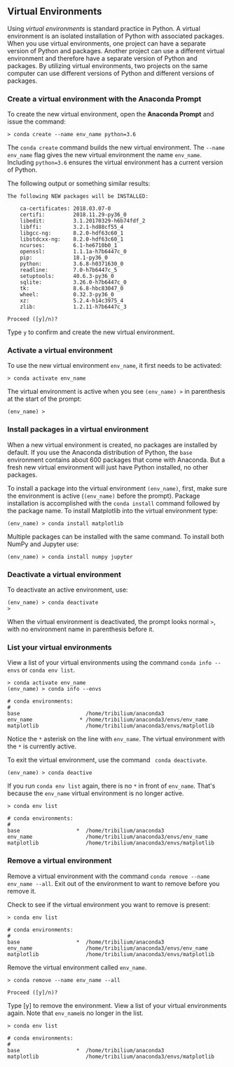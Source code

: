 
## Virtual Environments
Using _virtual environments_ is standard practice in Python. A virtual environment is an isolated installation of Python with associated packages. When you use virtual environments, one project can have a separate version of Python and packages. Another project can use a different virtual environment and therefore have a separate version of Python and packages. By utilizing virtual environments, two projects on the same computer can use different versions of Python and different versions of packages.
### Create a virtual environment with the Anaconda Prompt

To create the new virtual environment, open the **Anaconda Prompt** and issue the command:

```text
> conda create --name env_name python=3.6
```

The ```conda create``` command builds the new virtual environment. The ```--name env_name``` flag gives the new virtual environment the name ```env_name```.  Including ```python=3.6``` ensures the virtual environment has a current version of Python. 

The following output or something similar results:

```text
The following NEW packages will be INSTALLED:

    ca-certificates: 2018.03.07-0           
    certifi:         2018.11.29-py36_0      
    libedit:         3.1.20170329-h6b74fdf_2
    libffi:          3.2.1-hd88cf55_4       
    libgcc-ng:       8.2.0-hdf63c60_1       
    libstdcxx-ng:    8.2.0-hdf63c60_1       
    ncurses:         6.1-he6710b0_1         
    openssl:         1.1.1a-h7b6447c_0      
    pip:             18.1-py36_0            
    python:          3.6.8-h0371630_0       
    readline:        7.0-h7b6447c_5         
    setuptools:      40.6.3-py36_0          
    sqlite:          3.26.0-h7b6447c_0      
    tk:              8.6.8-hbc83047_0       
    wheel:           0.32.3-py36_0          
    xz:              5.2.4-h14c3975_4       
    zlib:            1.2.11-h7b6447c_3      

Proceed ([y]/n)?
```

Type ```y``` to confirm and create the new virtual environment. 
### Activate a virtual environment

To use the new virtual environment ```env_name```, it first needs to be activated:

```text
> conda activate env_name
```

The virtual environment is active when you see ```(env_name) >``` in parenthesis at the start of the prompt:

```text
(env_name) > 
```
### Install packages in a virtual environment

When a new virtual environment is created, no packages are installed by default. If you use the Anaconda distribution of Python, the ```base``` environment contains about 600 packages that come with Anaconda. But a fresh new virtual environment will just have Python installed, no other packages.

To install a package into the virtual environment ```(env_name)```, first, make sure the environment is active (```(env_name)``` before the prompt). Package installation is accomplished with the ```conda install``` command followed by the package name. To install Matplotlib into the virtual environment type:

```text
(env_name) > conda install matplotlib
```

Multiple packages can be installed with the same command. To install both NumPy and Jupyter use:

```text
(env_name) > conda install numpy jupyter
```
### Deactivate a virtual environment

To deactivate an active environment, use:

```text
(env_name) > conda deactivate
>
```

When the virtual environment is deactivated, the prompt looks normal ```>```, with no environment name in parenthesis before it.
### List your virtual environments

View a list of your virtual environments using the command ```conda info --envs``` or ```conda env list```.

```text
> conda activate env_name
(env_name) > conda info --envs

# conda environments:
#
base                     /home/tribilium/anaconda3
env_name               * /home/tribilium/anaconda3/envs/env_name
matplotlib               /home/tribilium/anaconda3/envs/matplotlib
```

Notice the ``` * ``` asterisk on the line with ```env_name```. The virtual environment with the ``` * ``` is currently active. 

To exit the virtual environment, use the command ``` conda deactivate```. 

```text
(env_name) > conda deactive
```

If you run ```conda env list``` again, there is no ```*``` in front of ```env_name```. That's because the ```env_name``` virtual environment is no longer active.

```text
> conda env list

# conda environments:
#
base                  *  /home/tribilium/anaconda3
env_name                 /home/tribilium/anaconda3/envs/env_name
matplotlib               /home/tribilium/anaconda3/envs/matplotlib

```
### Remove a virtual environment

Remove a virtual environment with the command ```conda remove --name env_name --all```. Exit out of the environment to want to remove before you remove it.

Check to see if the virtual environment you want to remove is present:

```text
> conda env list

# conda environments:
#
base                  *  /home/tribilium/anaconda3
env_name                 /home/tribilium/anaconda3/envs/env_name
matplotlib               /home/tribilium/anaconda3/envs/matplotlib

```

Remove the virtual environment called ```env_name```.

```text
> conda remove --name env_name --all

Proceed ([y]/n)?
```

Type [y] to remove the environment. View a list of your virtual environments again. Note that ```env_name```is no longer in the list.

```text
> conda env list

# conda environments:
#
base                  *  /home/tribilium/anaconda3
matplotlib               /home/tribilium/anaconda3/envs/matplotlib

```
 

